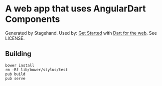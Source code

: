 # A web app that uses AngularDart Components

Generated by Stagehand. Used by:
[Get Started](https://webdev.dartlang.org/guides/get-started) with
[Dart for the web](https://webdev.dartlang.org).
See LICENSE.

## Building

    bower install
    rm -Rf lib/bower/stylus/test 
    pub build
    pub serve
